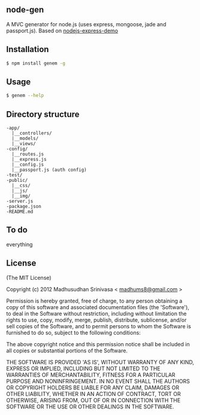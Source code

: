 ## node-gen
A MVC generator for node.js (uses express, mongoose, jade and passport.js). Based on [nodejs-express-demo](http://github.com/madhums/nodejs-express-mongoose-demo)

## Installation

```sh
$ npm install genem -g
```

## Usage

```sh
$ genem --help
```

## Directory structure

```
-app/
  |__controllers/
  |__models/
  |__views/
-config/
  |__routes.js
  |__express.js
  |__config.js
  |__passport.js (auth config)
-test/
-public/
  |__css/
  |__js/
  |__img/
-server.js
-package.json
-README.md
```

## To do
everything

## License
(The MIT License)

Copyright (c) 2012 Madhusudhan Srinivasa < [madhums8@gmail.com](mailto:madhums8@gmail.com) >

Permission is hereby granted, free of charge, to any person obtaining a copy of this software and associated documentation files (the 'Software'), to deal in the Software without restriction, including without limitation the rights to use, copy, modify, merge, publish, distribute, sublicense, and/or sell copies of the Software, and to permit persons to whom the Software is furnished to do so, subject to the following conditions:

The above copyright notice and this permission notice shall be included in all copies or substantial portions of the Software.

THE SOFTWARE IS PROVIDED 'AS IS', WITHOUT WARRANTY OF ANY KIND, EXPRESS OR IMPLIED, INCLUDING BUT NOT LIMITED TO THE WARRANTIES OF MERCHANTABILITY, FITNESS FOR A PARTICULAR PURPOSE AND NONINFRINGEMENT. IN NO EVENT SHALL THE AUTHORS OR COPYRIGHT HOLDERS BE LIABLE FOR ANY CLAIM, DAMAGES OR OTHER LIABILITY, WHETHER IN AN ACTION OF CONTRACT, TORT OR OTHERWISE, ARISING FROM, OUT OF OR IN CONNECTION WITH THE SOFTWARE OR THE USE OR OTHER DEALINGS IN THE SOFTWARE.
